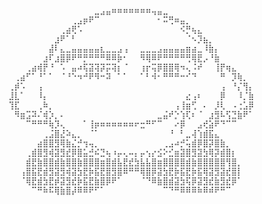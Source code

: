 ⠀⠀⠀⠀⠀⠀⠀⠀⠀⠀⠀⠀⠀⠀⠀⣀⣠⣤⠶⠶⠶⠶⠶⠶⠶⢤⣤⣀⠀⠀⠀⠀⠀⠀⠀⠀⠀⠀⠀⠀⠀⠀⠀
⠀⠀⠀⠀⠀⠀⠀⠀⠀⠀⠀⢀⣠⡶⠟⠉⠀⠀⠀⠀⠀⠀⠀⠀⠀⠀⠂⠭⢛⠶⣤⡀⠀⠀⠀⠀⠀⠀⠀⠀⠀⠀⠀
⠀⠀⠀⠀⠀⠀⠀⠀⠀⢀⣴⢟⠡⠀⠀⠀⠀⠀⠀⠀⠀⠀⠀⠀⠀⠀⠀⠀⠀⠀⠪⡛⢦⣄⠀⠀⠀⠀⠀⠀⠀⠀⠀
⠀⠀⠀⠀⠀⠀⠀⠀⣰⠟⠁⠃⠀⠀⠀⠀⠀⠀⠀⠀⠀⠀⠀⠀⠀⠀⠀⠀⠀⠀⠀⠈⠢⡹⣦⡀⠀⠀⠀⠀⠀⠀⠀
⠀⠀⠀⠀⠀⠀⠀⣼⠇⣄⣀⣤⣤⣤⣤⣤⣆⣀⣀⣠⢠⠀⠀⣀⣀⣀⣠⣤⣤⣤⣤⣶⣴⣀⠸⣷⡄⠀⠀⠀⠀⠀⠀
⠀⠀⠀⠀⠀⠀⣰⠏⣰⣿⡿⠟⠛⡛⠛⠛⠛⠿⠿⡷⠂⠀⠀⠻⢿⠿⠟⠛⠛⠛⠛⢛⢿⣟⡠⠘⣷⠀⠀⠀⠀⠀⠀
⠀⠀⠀⢀⣴⢾⡟⠘⠀⠡⠀⣤⠴⢯⣽⢽⡽⡭⢽⡆⠈⠀⠀⢰⡖⢭⡿⣿⣿⢿⠲⢄⠨⠞⠀⠀⢸⡟⢶⣄⠀⠀⠀
⠀⢀⣴⠋⠁⠘⠁⠁⠀⠈⠘⠑⠲⠚⠟⠻⠒⠽⠀⠁⠁⠀⠀⠁⠃⠺⠂⠛⠛⠛⠒⠊⠙⠀⠀⠀⠀⠛⠀⡹⢷⡀⠀
⢀⡾⠡⠀⠀⢠⠀⠀⠀⠀⠀⠀⠀⠀⠀⠀⠀⠀⠀⠀⠀⠀⠀⠀⠀⠀⠀⠀⠀⠀⠀⠀⠀⠀⠀⠀⠀⢠⠀⠘⡌⢻⡄
⣸⣇⠁⠀⠀⠸⡄⠀⠀⠀⠀⠀⠀⠀⠀⠀⠀⠀⠀⠀⠀⠀⠀⠀⠀⠀⠀⠀⠀⠀⠀⣔⢠⠆⠀⠀⠀⡿⠀⠀⠸⡈⣷
⢹⣏⠀⠀⠀⢀⠷⡀⠀⠀⠀⠀⠀⠀⠀⠀⠀⠀⠀⠀⠀⠀⠀⠀⠀⠀⠀⠀⠀⢠⢸⣶⢋⠀⠄⠀⡸⢇⠀⠠⢐⣡⡿
⠀⠻⣶⣩⠽⠌⢾⡱⡀⠄⠀⠀⠀⠀⠀⠀⠀⠀⠀⠀⠀⠀⠀⠀⠀⠀⣀⣬⠞⡑⢱⢏⠆⠈⠀⣰⣻⠧⢫⣙⣷⠟⠁
⠀⠀⠀⠉⠛⠛⠛⢷⡹⢄⠀⠀⠀⠁⢸⡶⠶⠶⠶⠶⠶⠶⠖⣒⠛⠋⠉⠀⠀⠔⡿⠀⠀⣠⢞⣵⠟⠙⠉⠉⠀⠀⠀
⠀⠀⠀⠀⠀⠀⢀⣨⣿⣜⠵⣄⡀⠀⠈⠁⠀⠀⠀⠀⠀⠀⠀⠀⠀⠀⠀⠀⠘⠀⠃⣀⢼⢱⣾⣯⣄⠀⠀⠀⠀⠀⠀
⠀⠀⠀⠀⠀⣴⣿⣿⣻⢿⣷⣌⡚⢲⢤⡀⠀⠀⠀⠀⠀⠀⠀⠀⠀⠀⠀⢀⣠⠴⡚⢥⣾⡿⣿⡽⣿⣷⡀⠀⠀⠀⠀
⠀⠀⠀⢀⣾⣿⣻⢾⣽⣻⣞⡿⣿⣥⣚⠮⣙⢦⠰⡤⢄⠤⡄⡤⢢⡔⣪⠕⣊⣶⣽⣿⣻⣽⣳⢿⡽⣾⣿⡆⠀⠀⠀
⠀⠀⠀⣾⣟⣷⣿⣿⣾⣷⣿⣿⣷⣿⣿⣿⣶⣿⣾⣧⣟⣞⣳⣧⣧⣿⣶⣿⣿⣿⣿⣾⣷⣿⣿⣿⣿⣿⢻⣿⡀⠀⠀
⠀⠀⢠⣿⣯⣟⣾⣻⣽⣻⢾⣽⣳⣟⡷⣯⣟⣿⣻⣿⠿⠛⠛⢿⣿⡿⣽⣳⣟⡷⣯⣟⡷⣯⢿⣽⣻⣽⣞⣿⡇⠀⠀
⠀⠀⠈⢿⣟⣾⣳⣟⡾⣽⣻⣞⡷⣯⣟⣷⣿⡿⠟⠁⠀⠀⠀⠈⠙⠿⣷⣿⣾⣽⣳⢯⡿⣽⣻⣞⣷⣻⣞⡿⠁⠀⠀
⠀⠀⠀⠀⠉⠛⠷⠯⢿⣷⣿⡼⠿⠿⠟⠋⠁⠀⠀⠀⠀⠀⠀⠀⠀⠀⠀⠉⠙⠛⠿⠿⠿⠷⠿⠾⠟⠛⠉⠀⠀⠀⠀
⠀⠀⠀⠀⠀⠀⠀⠀⠀⠀⠀⠀⠀⠀⠀⠀⠀⠀⠀⠀⠀⠀⠀⠀⠀⠀⠀⠀⠀⠀⠀⠀⠀⠀⠀⠀⠀⠀⠀⠀⠀⠀⠀
⠀⠀⠀⠀⠀⠀⠀⠀⠀⠀⠀⠀⠀⠀⠀⠀⠀⠀⠀⠀⠀⠀⠀⠀⠀
